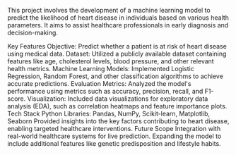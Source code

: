 This project involves the development of a machine learning model to predict the likelihood of heart disease in individuals based on various health parameters. It aims to assist healthcare professionals in early diagnosis and decision-making.

Key Features
Objective: Predict whether a patient is at risk of heart disease using medical data.
Dataset: Utilized a publicly available dataset containing features like age, cholesterol levels, blood pressure, and other relevant health metrics.
Machine Learning Models: Implemented Logistic Regression, Random Forest, and other classification algorithms to achieve accurate predictions.
Evaluation Metrics: Analyzed the model's performance using metrics such as accuracy, precision, recall, and F1-score.
Visualization: Included data visualizations for exploratory data analysis (EDA), such as correlation heatmaps and feature importance plots.
Tech Stack
Python
Libraries: Pandas, NumPy, Scikit-learn, Matplotlib, Seaborn
Provided insights into the key factors contributing to heart disease, enabling targeted healthcare interventions.
Future Scope
Integration with real-world healthcare systems for live prediction.
Expanding the model to include additional features like genetic predisposition and lifestyle habits.
